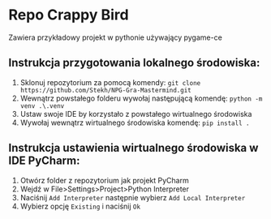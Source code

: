 # Repo Crappy Bird  

Zawiera przykładowy projekt w pythonie używający pygame-ce  

## Instrukcja przygotowania lokalnego środowiska:  

1. Sklonuj repozytorium za pomocą komendy: `git clone https://github.com/Stekh/NPG-Gra-Mastermind.git`  
2. Wewnątrz powstałego folderu wywołaj następującą komendę: `python -m venv .\.venv`  
3. Ustaw swoje IDE by korzystało z powstałego wirtualnego środowiska  
4. Wywołaj wewnątrz wirtualnego środowiska komendę: `pip install .`

## Instrukcja ustawienia wirtualnego środowiska w IDE PyCharm:  

1. Otwórz folder z repozytorium jak projekt PyCharm  
2. Wejdź w File>Settings>Project>Python Interpreter  
3. Naciśnij `Add Interpreter` następnie wybierz `Add Local Interpreter`  
4. Wybierz opcję `Existing` i naciśnij `Ok`  

